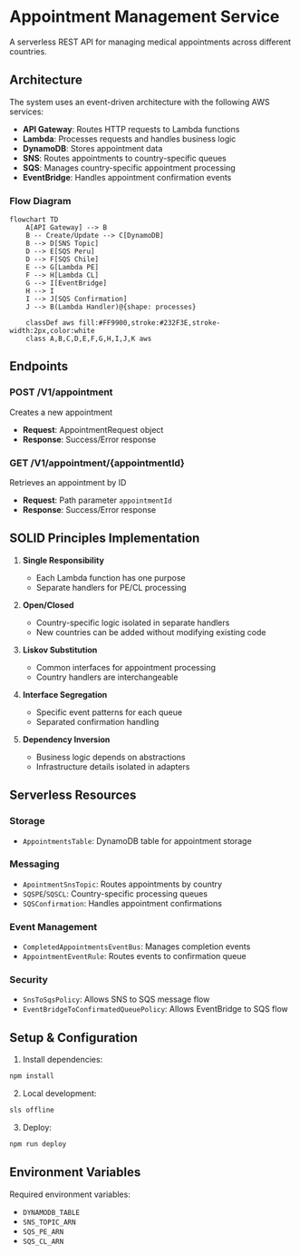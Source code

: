 # Appointment Management Service

A serverless REST API for managing medical appointments across different countries.

## Architecture

The system uses an event-driven architecture with the following AWS services:

- **API Gateway**: Routes HTTP requests to Lambda functions
- **Lambda**: Processes requests and handles business logic
- **DynamoDB**: Stores appointment data
- **SNS**: Routes appointments to country-specific queues
- **SQS**: Manages country-specific appointment processing
- **EventBridge**: Handles appointment confirmation events

### Flow Diagram

```mermaid
flowchart TD
    A[API Gateway] --> B
    B -- Create/Update --> C[DynamoDB]
    B --> D[SNS Topic]
    D --> E[SQS Peru]
    D --> F[SQS Chile]
    E --> G[Lambda PE]
    F --> H[Lambda CL]
    G --> I[EventBridge]
    H --> I
    I --> J[SQS Confirmation]
    J --> B(Lambda Handler)@{shape: processes}

    classDef aws fill:#FF9900,stroke:#232F3E,stroke-width:2px,color:white
    class A,B,C,D,E,F,G,H,I,J,K aws
```

## Endpoints

### POST /V1/appointment
Creates a new appointment
- **Request**: AppointmentRequest object
- **Response**: Success/Error response

### GET /V1/appointment/{appointmentId}
Retrieves an appointment by ID
- **Request**: Path parameter `appointmentId`
- **Response**: Success/Error response

## SOLID Principles Implementation

1. **Single Responsibility**
    - Each Lambda function has one purpose
    - Separate handlers for PE/CL processing

2. **Open/Closed**
    - Country-specific logic isolated in separate handlers
    - New countries can be added without modifying existing code

3. **Liskov Substitution**
    - Common interfaces for appointment processing
    - Country handlers are interchangeable

4. **Interface Segregation**
    - Specific event patterns for each queue
    - Separated confirmation handling

5. **Dependency Inversion**
    - Business logic depends on abstractions
    - Infrastructure details isolated in adapters

## Serverless Resources

### Storage
- `AppointmentsTable`: DynamoDB table for appointment storage

### Messaging
- `ApointmentSnsTopic`: Routes appointments by country
- `SQSPE`/`SQSCL`: Country-specific processing queues
- `SQSConfirmation`: Handles appointment confirmations

### Event Management
- `CompletedAppointmentsEventBus`: Manages completion events
- `AppointmentEventRule`: Routes events to confirmation queue

### Security
- `SnsToSqsPolicy`: Allows SNS to SQS message flow
- `EventBridgeToConfirmatedQueuePolicy`: Allows EventBridge to SQS flow

## Setup & Configuration

1. Install dependencies:
```bash
npm install
```

2. Local development:
```bash
sls offline
```

3. Deploy:
```bash
npm run deploy
```

## Environment Variables

Required environment variables:
- `DYNAMODB_TABLE`
- `SNS_TOPIC_ARN`
- `SQS_PE_ARN`
- `SQS_CL_ARN`
